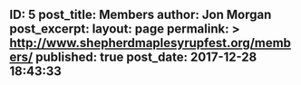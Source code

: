 ---
---
ID: 5
post_title: Members
author: Jon Morgan
post_excerpt:
layout: page
permalink: >
  http://www.shepherdmaplesyrupfest.org/members/
published: true
post_date: 2017-12-28 18:43:33
---
